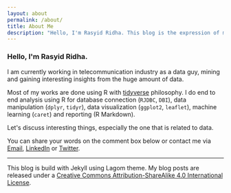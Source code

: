 ```yaml
---
layout: about
permalink: /about/
title: About Me
description: "Hello, I'm Rasyid Ridha. This blog is the expression of myself, data and R. Let's discuss interesting things, especially the one that is related to data."
---
```


### Hello, I'm Rasyid Ridha.

I am currently working in telecommunication industry as a data guy, mining and gaining interesting insights from the huge amount of data. 

Most of my works are done using R with [tidyverse](http://tidyverse.org/) philosophy. I do end to end analysis using R for database connection (`RJDBC`, `DBI`), data manipulation (`dplyr`, `tidyr`), data visualization (`ggplot2`, `leaflet`), machine learning (`caret`) and reporting (R Markdown). 

Let's discuss interesting things, especially the one that is related to data.

You can share your words on the comment box below or contact me via [Email](mailto:rasyidstat@gmail.com), [LinkedIn](https://www.linkedin.com/in/muhammad-rasyid-ridha-3b9791b9) or [Twitter](https://twitter.com/rasyidstat).

---

This blog is build with Jekyll using Lagom theme. My blog posts are released under a 
[Creative Commons Attribution-ShareAlike 4.0 International License](http://creativecommons.org/licenses/by-sa/4.0/). 